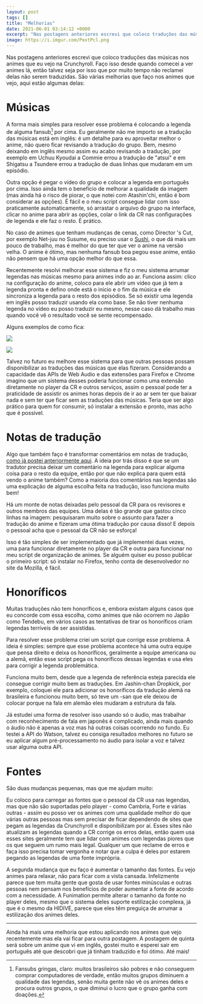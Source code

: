 ```yaml
---
layout: post
tags: []
title: "Melhorias"
date: 2021-06-01 03:14:12 +0000
excerpt: "Nas postagens anteriores escrevi que coloco traduções das músicas nos animes que eu vejo na..."
image: https://i.imgur.com/PextPcl.png
---
```


Nas postagens anteriores escrevi que coloco traduções das músicas nos animes que eu vejo na Crunchyroll. Faço isso desde quando comecei a ver animes lá, então talvez seja por isso que por muito tempo não reclamei delas não serem traduzidas. São várias melhorias que faço nos animes que vejo, aqui estão algumas delas:

# Músicas

A forma mais simples para resolver esse problema é colocando a legenda de alguma fansub[^1] por cima. Eu geralmente não me importo se a tradução das músicas está em inglês: é um detalhe para eu aproveitar melhor o anime, não quero ficar revisando a tradução do grupo. Bem, mesmo deixando em inglês mesmo assim eu acabo revisando a tradução, por exemplo em Uchuu Kyoudai a Commie errou a tradução de "atsui" e em Shigatsu a Tsundere errou a tradução de duas linhas que mudaram em um episódio.

Outra opção é pegar o vídeo do grupo e colocar a legenda em português por cima. Isso ainda tem o benefício de melhorar a qualidade da imagem (mas ainda há o risco de piorar, o que notei com Atashin'chi, então é bom considerar as opções). É fácil e o meu script consegue lidar com isso praticamente automaticamente, só arrastar o arquivo do grupo na interface, clicar no anime para abrir as opções, colar o link da CR nas configurações de legenda e ele faz o resto. É prático.

No caso de animes que tenham mudanças de cenas, como Director 's Cut, por exemplo Net-juu no Susume, eu preciso usar o [Sushi](https://github.com/tp7/Sushi/), o que dá mais um pouco de trabalho, mas é melhor do que ter que ver o anime na versão velha. O anime é ótimo, mas nenhuma fansub boa pegou esse anime, então não pensem que há uma opção melhor do que essa.

Recentemente resolvi melhorar esse sistema e fiz o meu sistema arrumar legendas nas músicas mesmo para animes indo ao ar. Funciona assim: clico na configuração do anime, coloco para ele abrir um vídeo que já tem a legenda pronta e defino onde está o início e o fim da música e ele sincroniza a legenda para o resto dos episódios. Se só existir uma legenda em inglês posso traduzir usando ela como base. Se não tiver nenhuma legenda no vídeo eu posso traduzir eu mesmo, nesse caso dá trabalho mas quando você vê o resultado você se sente recompensado. 

Alguns exemplos de como fica:

![](https://i.imgur.com/1Nc8pg1.png)

![](https://i.imgur.com/4X4qJnh.png)

Talvez no futuro eu melhore esse sistema para que outras pessoas possam disponibilizar as traduções das músicas que elas fizeram. Considerando a capacidade das APIs de Web Audio e das extensões para Firefox e Chrome imagino que um sistema desses poderia funcionar como uma extensão diretamente no player da CR e outros serviços, assim o pessoal pode ter a praticidade de assistir os animes horas depois de ir ao ar sem ter que baixar nada e sem ter que ficar sem as traduções das músicas. Teria que ser algo prático para quem for consumir, só instalar a extensão e pronto, mas acho que é possível.

# Notas de tradução

Algo que também faço é transformar comentários em notas de tradução, [como já postei anteriormente aqui](https://qgustavor.tk/notas-de-traducao/). A ideia por trás disso é que se um tradutor precisa deixar um comentário na legenda para explicar alguma coisa para o resto da equipe, então por que não explica para quem está vendo o anime também? Como a maioria dos comentários nas legendas são uma explicação de alguma escolha feita na tradução, isso funciona muito bem!

Há um monte de notas deixadas pelo pessoal da CR para os revisores e outros membros das equipes. Uma delas é tão grande que gastou cinco linhas na imagem: pesquisaram muito sobre o assunto para fazer a tradução do anime e fizeram uma ótima tradução por causa disso! E depois o pessoal acha que o pessoal da CR não se esforça! 

Isso é tão simples de ser implementado que já implementei duas vezes, uma para funcionar diretamente no player da CR e outra para funcionar no meu script de organização de animes. Se alguém quiser eu posso publicar o primeiro script: só instalar no Firefox, tenho conta de desenvolvedor no site da Mozilla, é fácil.

# Honoríficos

Muitas traduções não tem honoríficos e, embora existam alguns casos que eu concorde com essa escolha, como animes que não ocorrem no Japão como Tendebu, em vários casos as tentativas de tirar os honoríficos criam legendas terríveis de ser assistidas.

Para resolver esse problema criei um script que corrige esse problema. A ideia é simples: sempre que esse problema acontece há uma outra equipe que pensa direito e deixa os honoríficos, geralmente a equipe americana ou a alemã, então esse script pega os honoríficos dessas legendas e usa eles para corrigir a legenda problemática.

Funciona muito bem, desde que a legenda de referência esteja parecida ele consegue corrigir muito bem as traduções. Em Jashin-chan Dropkick, por exemplo, coloquei ele para adicionar os honoríficos da tradução alemã na brasileira e funcionou muito bem, só teve um -san que ele deixou de colocar porque na fala em alemão eles mudaram a estrutura da fala.

Já estudei uma forma de resolver isso usando só o áudio, mas trabalhar com reconhecimento de fala em japonês é complicado, ainda mais quando o áudio não é apenas a voz mas há outras coisas ocorrendo no fundo. Eu testei a API do Watson, talvez eu consiga resultados melhores no futuro se eu aplicar algum pré-processamento no áudio para isolar a voz e talvez usar alguma outra API.

# Fontes

São duas mudanças pequenas, mas que me ajudam muito:

Eu coloco para carregar as fontes que o pessoal da CR usa nas legendas, mas que não são suportadas pelo player - como Cambria, Forte e várias outras - assim eu posso ver os animes com uma qualidade melhor do que várias outras pessoas mas sem precisar de ficar dependendo de sites que pegam as legendas da Crunchyroll e disponibilizam por aí. Esses sites não atualizam as legendas quando a CR corrige os erros delas, então quem usa esses sites geralmente tem que lidar com animes com legendas piores que os que seguem um rumo mais legal. Qualquer um que reclame de erros e faça isso precisa tomar vergonha e notar que a culpa é deles por estarem pegando as legendas de uma fonte imprópria.

A segunda mudança que eu faço é aumentar o tamanho das fontes. Eu vejo animes para relaxar, não para ficar com a vista cansada. Infelizmente parece que tem muita gente que gosta de usar fontes minúsculas e outras pessoas nem pensam nos benefícios de poder aumentar a fonte de acordo com a necessidade. A Funimation permite alterar o tamanho da fonte no player deles, mesmo que o sistema deles suporte estilização complexa, já que é o mesmo da HIDIVE, parece que eles têm preguiça de arrumar a estilização dos animes deles.

---


Ainda há mais uma melhoria que estou aplicando nos animes que vejo recentemente mas ela vai ficar para outra postagem. A postagem de quinta será sobre um anime que vi em inglês, gostei muito e esperei sair em português até que descobri que já tinham traduzido e foi ótimo. Até mais!

[^1]:  Fansubs gringas, claro: muitos brasileiros são pobres e não conseguem comprar computadores de verdade, então muitos grupos diminuem a qualidade das legendas, senão muita gente não vê os animes deles e procura outros grupos, o que diminui o lucro que o grupo ganha com doações.